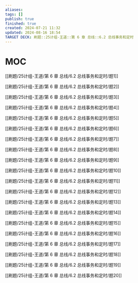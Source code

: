 ```yaml
---
aliases: 
tags: []
publish: true
finished: true
created: 2024-07-21 11:32
updated: 2024-08-16 18:54
TARGET DECK: 刷题::25计组-王道::第 6 章 总线::6.2 总线事务和定时
---
```

# MOC

[[刷题/25计组-王道/第 6 章 总线/6.2 总线事务和定时/题1]]

[[刷题/25计组-王道/第 6 章 总线/6.2 总线事务和定时/题2]]

[[刷题/25计组-王道/第 6 章 总线/6.2 总线事务和定时/题3]]

[[刷题/25计组-王道/第 6 章 总线/6.2 总线事务和定时/题4]]

[[刷题/25计组-王道/第 6 章 总线/6.2 总线事务和定时/题5]]

[[刷题/25计组-王道/第 6 章 总线/6.2 总线事务和定时/题6]]

[[刷题/25计组-王道/第 6 章 总线/6.2 总线事务和定时/题7]]

[[刷题/25计组-王道/第 6 章 总线/6.2 总线事务和定时/题8]]

[[刷题/25计组-王道/第 6 章 总线/6.2 总线事务和定时/题9]]

[[刷题/25计组-王道/第 6 章 总线/6.2 总线事务和定时/题10]]

[[刷题/25计组-王道/第 6 章 总线/6.2 总线事务和定时/题11]]

[[刷题/25计组-王道/第 6 章 总线/6.2 总线事务和定时/题12]]

[[刷题/25计组-王道/第 6 章 总线/6.2 总线事务和定时/题13]]

[[刷题/25计组-王道/第 6 章 总线/6.2 总线事务和定时/题14]]

[[刷题/25计组-王道/第 6 章 总线/6.2 总线事务和定时/题15]]

[[刷题/25计组-王道/第 6 章 总线/6.2 总线事务和定时/题16]]

[[刷题/25计组-王道/第 6 章 总线/6.2 总线事务和定时/题17]]

[[刷题/25计组-王道/第 6 章 总线/6.2 总线事务和定时/题18]]

[[刷题/25计组-王道/第 6 章 总线/6.2 总线事务和定时/题19]]

[[刷题/25计组-王道/第 6 章 总线/6.2 总线事务和定时/题20]]
